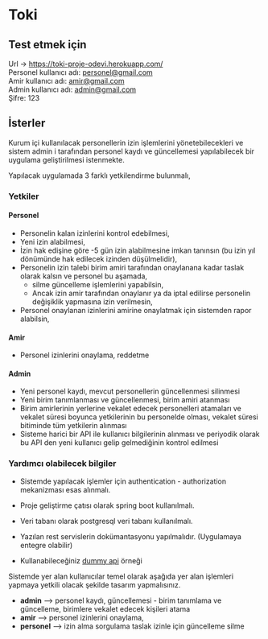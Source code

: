 # Toki 

## Test etmek için
Url -> https://toki-proje-odevi.herokuapp.com/ <br>
Personel kullanıcı adı: personel@gmail.com <br>
Amir kullanıcı adı: amir@gmail.com <br>
Admin kullanıcı adı: admin@gmail.com <br>
Şifre: 123

## İsterler

Kurum içi kullanılacak personellerin izin işlemlerini yönetebilecekleri ve sistem admin i tarafından personel kaydı ve güncellemesi yapılabilecek bir uygulama geliştirilmesi istenmekte.

Yapılacak uygulamada 3 farklı yetkilendirme bulunmalı,


### Yetkiler

#### Personel

- Personelin kalan izinlerini kontrol edebilmesi,
- Yeni izin alabilmesi,
- İzin hak edişine göre -5 gün izin alabilmesine imkan tanınsın (bu izin yıl dönümünde hak edilecek izinden düşülmelidir),
- Personelin izin talebi birim amiri tarafından onaylanana kadar taslak olarak kalsın ve personel bu aşamada,
  - silme güncelleme işlemlerini yapabilsin,
  - Ancak izin amir tarafından onaylanır ya da iptal edilirse personelin değişiklik yapmasına izin verilmesin,
- Personel onaylanan izinlerini amirine onaylatmak için sistemden rapor alabilsin,
#### Amir 
- Personel izinlerini onaylama, reddetme
#### Admin

- Yeni personel kaydı, mevcut personellerin güncellenmesi silinmesi
- Yeni birim tanımlanması ve güncellenmesi, birim amiri atanması
- Birim amirlerinin yerlerine vekalet edecek personelleri atamaları ve vekalet süresi boyunca yetkilerinin bu personelde olması, vekalet süresi bitiminde tüm yetkilerin alınması
- Sisteme harici bir API ile kullanıcı bilgilerinin alınması ve periyodik olarak bu API den yeni kullanıcı gelip gelmediğinin kontrol edilmesi

### Yardımcı olabilecek bilgiler

- Sistemde yapılacak işlemler için authentication - authorization mekanizması esas alınmalı.

- Proje geliştirme çatısı olarak spring boot kullanılmalı.
- Veri tabanı olarak postgresql veri tabanı kullanılmalı.
- Yazılan rest servislerin dokümantasyonu yapılmalıdır. (Uygulamaya entegre olabilir) 
- Kullanabileceğiniz  [dummy api]( http://dummy.restapiexample.com/api/v1/employees) örneği


Sistemde yer alan kullanıcılar temel olarak aşağıda yer alan işlemleri yapmaya yetkili olacak şekilde tasarım yapmalısınız.

- **admin** --> personel kaydı, güncellemesi - birim tanımlama ve güncelleme, birimlere vekalet edecek kişileri atama
- **amir** --> personel izinlerini onaylama,
- **personel** --> izin alma sorgulama taslak izinle için güncelleme silme
